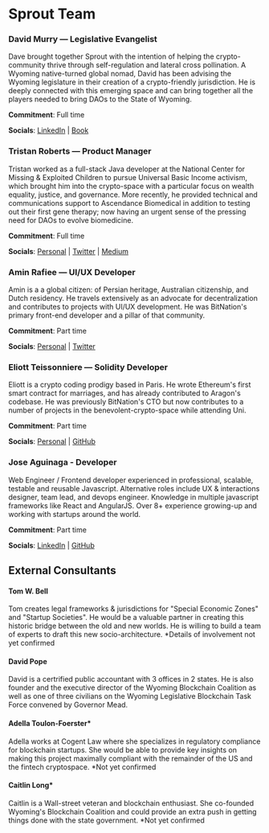 # Sprout Team

### David Murry —   Legislative Evangelist

Dave brought together Sprout with the intention of helping the crypto-community thrive through self-regulation and lateral cross pollination. A Wyoming native-turned global nomad, David has been advising the Wyoming legislature in their creation of a crypto-friendly jurisdiction. He is deeply connected with this emerging space and can bring together all the players needed to bring DAOs to the State of Wyoming. 

**Commitment**: Full time

**Socials**: [LinkedIn](https://www.linkedin.com/in/david-murry-79512213/) | [Book](https://www.amazon.com/BLOCKCHAIN-DISRUPTION-DECENTRALIZED-DISTRIBUTED-EXPANDS-ebook/dp/B077H566GK)

### Tristan Roberts — Product Manager 

Tristan worked as a full-stack Java developer at the National Center for Missing & Exploited Children to pursue Universal Basic Income activism, which brought him into the crypto-space with a particular focus on wealth equality, justice, and governance. More recently, he provided technical and communications support to Ascendance Biomedical in addition to testing out their first gene therapy; now having an urgent sense of the pressing need for DAOs to evolve biomedicine.

**Commitment**: Full time

**Socials**: [Personal](http://aitheric.com) | [Twitter](https://twitter.com/aitherick) | [Medium](https://medium.com/@aitheric)

### Amin Rafiee — UI/UX Developer

Amin is a a global citizen: of Persian heritage, Australian citizenship, and Dutch residency. He travels extensively as an advocate for decentralization and contributes to projects with UI/UX development. He was BitNation's primary front-end developer and a pillar of that community. 

**Commitment**: Part time

**Socials**: [Personal](http://arafiee.com) | [Twitter](https://twitter.com/ev0k3d)

### Eliott Teissonniere  — Solidity Developer

Eliott is a crypto coding prodigy based in Paris. He wrote Ethereum's first smart contract for marriages, and has already contributed to Aragon's codebase. He was previously BitNation's CTO but now contributes to a number of projects in the benevolent-crypto-space while attending Uni. 

**Commitment**: Part time

**Socials**: [Personal](https://eliott.teissonniere.org/) | [GitHub](https://github.com/DeveloppSoft) 

### Jose Aguinaga -  Developer

Web Engineer / Frontend developer experienced in professional, scalable, testable and reusable Javascript. Alternative roles include UX & interactions designer, team lead, and devops engineer. Knowledge in multiple javascript frameworks like React and AngularJS.  Over 8+ experience growing-up and working with startups around the world.

**Commitment**: Part time

**Socials**: [LinkedIn](https://www.linkedin.com/in/jjperezaguinaga/) | [GitHub](https://github.com/jjperezaguinaga)

## External Consultants


#### Tom W. Bell

Tom creates legal frameworks & jurisdictions for "Special Economic Zones" and "Startup Societies". He would be a valuable partner in creating this historic bridge between the old and new worlds. He is willing to build a team of experts to draft this new socio-architecture. *Details of involvement not yet confirmed

#### David Pope 

David is a certrified public accountant with 3 offices in 2 states. He is also founder and the executive director of the  Wyoming Blockchain Coalition as well as one of three civilians on the Wyoming Legislative Blockchain Task Force convened by Governor Mead. 


#### Adella Toulon-Foerster*

Adella works at Cogent Law where she specializes in regulatory compliance for blockchain startups. She would be able to provide key insights on making this project maximally compliant with the remainder of the US and the fintech cryptospace.  *Not yet confirmed


#### Caitlin Long*

Caitlin is a Wall-street veteran and blockchain enthusiast. She co-founded Wyoming's Blockchain Coalition and could provide an extra push in getting things done with the state government. *Not yet confirmed


